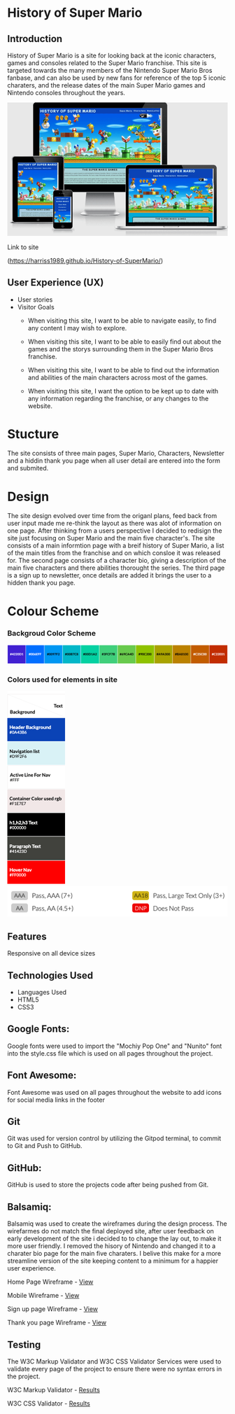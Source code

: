 # History of Super Mario
## Introduction 
History of Super Mario is a site for looking back at the iconic characters, games and consoles related to the Super Mario franchise. This site is targeted towards the many members of the Nintendo Super Mario Bros fanbase, and can also be used by new fans for reference of the top 5 iconic charaters, and the release dates of the main Super Mario games and Nintendo consoles throughout the years.

![responsive](./assets/images/responsive.png)

Link to site

(https://harriss1989.github.io/History-of-SuperMario/)

## User Experience (UX)
* User stories
* Visitor Goals
    * When visiting this site, I want to be able to navigate easily, to find any content I may wish to explore.

    * When visiting this site, I want to be able to easily find out about the games and the storys surrounding them in the Super Mario Bros franchise.

    * When visiting this site, I want to be able to find out the information and abilities of the main characters across most of the games.

    * When visiting this site, I want the option to be kept up to date with any information regarding the franchise, or any changes to the website.

# Stucture
The site consists of three main pages, Super Mario, Characters, Newsletter and a hiddin thank you page when all user detail are entered into the form and submited.
# Design

The site design evolved over time from the origanl plans, feed back from user input made me re-think the layout as there was alot of information on one page. After thinking from a users perspective I decided to redisign the site just focusing on Super Mario and the main five character's. The site consists of a main informtion page with a breif history of Super Mario, a list of the main titles from the franchise and on which consloe it was released for. The second page consists of a character bio, giving a description of the main five characters and there abilities thorought the series. The third page is a sign up to newsletter, once details are added it brings the user to a hidden thank you page.

# Colour Scheme
### Backgroud Color Scheme
![image of color gradient for background](/assets/images/gradient-color-pallet.png)
### Colors used for elements in site
![image of color gradient for elements in site](/assets/images/colors-for-text.png)
![image of pass grades](/assets/images/gradientpassinfo.png)

## Features
Responsive on all device sizes

## Technologies Used
* Languages Used
* HTML5
* CSS3

## Google Fonts:
Google fonts were used to import the "Mochiy Pop One" and  "Nunito" font into the style.css file which is used on all pages throughout the project. 
## Font Awesome:
Font Awesome was used on all pages throughout the website to add icons for social media links in the footer

## Git
Git was used for version control by utilizing the Gitpod terminal, to commit to Git and Push to GitHub.
## GitHub:
GitHub is used to store the projects code after being pushed from Git.

## Balsamiq:
Balsamiq was used to create the wireframes during the design process. The wirefarmes do not match the final deployed site, after user feedback on early development of the site i decided to to change the lay out, to make it more user friendly. I removed the hisory of Nintendo and changed it to a charater bio page for the main five charaters. I belive this make for a more streamline version of the site keeping content to a minimum for a happier user experience.

Home Page Wireframe - [View](/assets/wireframes/main-page.png)

Mobile Wireframe - [View](/assets/wireframes/main-page-mobile.png)

Sign up page Wireframe - [View](/assets/wireframes/sign-up-page.png)

Thank you page Wireframe - [View](/assets/wireframes/thankyou.png)

## Testing
The W3C Markup Validator and W3C CSS Validator Services were used to validate every page of the project to ensure there were no syntax errors in the project.

W3C Markup Validator - [Results](https://validator.w3.org/nu/?showsource=yes&doc=https%3A%2F%2Fharriss1989.github.io%2FHistory-of-SuperMario%2Findex.html)

W3C CSS Validator - [Results](https://jigsaw.w3.org/css-validator/validator?uri=https%3A%2F%2Fharriss1989.github.io%2FHistory-of-SuperMario%2F&profile=css3svg&usermedium=all&warning=1&vextwarning=&lang=en)

